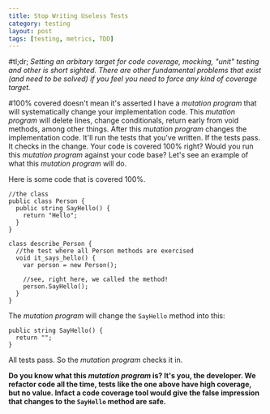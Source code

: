 ```yaml
---
title: Stop Writing Useless Tests
category: testing
layout: post
tags: [testing, metrics, TDD]
---
```


#tl;dr;
_Setting an arbitary target for code coverage, mocking, "unit" testing and other is short sighted. There are other fundamental problems that exist (and need to be solved) if you feel you need to force any kind of coverage target._

#100% covered doesn't mean it's asserted
I have a _mutation program_ that will systematically change your implementation code. This _mutation program_ will delete lines, change conditionals, return early from void methods, among other things. After this _mutation program_ changes the implementation code. It'll run the tests that you've written. If the tests pass. It checks in the change. Your code is covered 100% right? Would you run this _mutation program_ against your code base? Let's see an example of what this _mutation program_ will do.

Here is some code that is covered 100%.

    //the class
    public class Person {
      public string SayHello() { 
        return "Hello";
      }
    }

    class describe_Person {
      //the test where all Person methods are exercised
      void it_says_hello() {
        var person = new Person();

        //see, right here, we called the method!
        person.SayHello();
      }
    }

The _mutation program_ will change the `SayHello` method into this:

    public string SayHello() { 
      return "";
    }

All tests pass. So the _mutation program_ checks it in.

**Do you know what this  _mutation program_ is? It's you, the developer. We refactor code all the time, tests like the one above have high coverage, but no value. Infact a code coverage tool would give the false impression that changes to the `SayHello` method are safe.**

##
